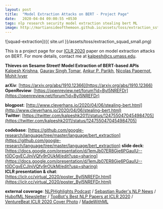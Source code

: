 ```yaml
---
layout: post
title:  "Model Extraction Attacks on BERT - Project Page"
date:   2020-04-04 09:00:55 +0530
tags: nlp research security model extraction stealing bert ML
image: http://martiansideofthemoon.github.io/assets/toss/extraction_sst2.png
---
```


![squad-extraction]({{ site.url }}/assets/toss/extraction_squad_small.png)

This is a project page for our [ICLR 2020](https://iclr.cc/) paper on model extraction attacks on BERT. For more details, contact me at [kalpesh@cs.umass.edu](mailto:kalpesh@cs.umass.edu).

**Thieves on Sesame Street! Model Extraction of BERT-based APIs**  
[Kalpesh Krishna](http://martiansideofthemoon.github.io/), [Gaurav Singh Tomar](https://scholar.google.com/citations?user=p1SDN0oAAAAJ&hl=en), [Ankur P. Parikh](https://www.cs.cmu.edu/~apparikh/publications.html), [Nicolas Papernot](https://www.papernot.fr/), [Mohit Iyyer](https://people.cs.umass.edu/~miyyer/)  

**arXiv**: [https://arxiv.org/abs/1910.12366](https://arxiv.org/abs/1910.12366)  
**OpenReview**: [https://openreview.net/forum?id=Byl5NREFDr](https://openreview.net/forum?id=Byl5NREFDr)  

**blogpost**: [http://www.cleverhans.io/2020/04/06/stealing-bert.html](http://www.cleverhans.io/2020/04/06/stealing-bert.html)  
**Twitter**: [https://twitter.com/kalpeshk2011/status/1247550470454984705](https://twitter.com/kalpeshk2011/status/1247550470454984705)  

**codebase**: [https://github.com/google-research/language/tree/master/language/bert_extraction](https://github.com/google-research/language/tree/master/language/bert_extraction) 
**slide deck**: [https://docs.google.com/presentation/d/1emJb07ER8Gje6PGauIU--t0DCgvECJlnjVQfv9rOUkM/edit?usp=sharing](https://docs.google.com/presentation/d/1emJb07ER8Gje6PGauIU--t0DCgvECJlnjVQfv9rOUkM/edit?usp=sharing)  
**ICLR presentation & chat**: [https://iclr.cc/virtual_2020/poster_Byl5NREFDr.html](https://iclr.cc/virtual_2020/poster_Byl5NREFDr.html)  
   
**external coverage**: [NLPHighlights Podcast](https://soundcloud.com/nlp-highlights/104-model-distillation-with-victor-sanh-and-thomas-wolf#t=8:00) / [Sebastian Ruder's NLP News](http://newsletter.ruder.io/issues/reviewing-taking-stock-theme-papers-poisoning-and-stealing-models-multimodal-generation-240687) / [HubofML Newsletter](https://hubofml.substack.com/p/newsletter-3-product-security-ml?r=6imnh&utm_campaign=post&utm_medium=web&utm_source=twitter) / [TopBot's Best NLP Papers at ICLR 2020](https://www.topbots.com/best-nlp-papers-from-iclr-2020/?utm_source=rss&utm_medium=rss&utm_campaign=best-nlp-papers-from-iclr-2020) / [VentureBeat ICLR 2020 Cover Photo](https://venturebeat.com/2020/05/01/ai-weekly-animal-crossing-iclr-and-the-future-of-research-conferences-online/) / [MadeWithML](https://madewithml.com/projects/327/how-to-steal-modern-nlp-systems-with-gibberish)
